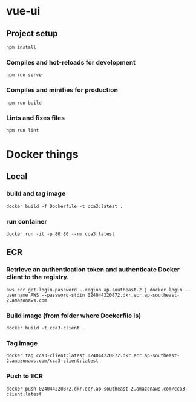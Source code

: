 # vue-ui

## Project setup
```
npm install
```

### Compiles and hot-reloads for development
```
npm run serve
```

### Compiles and minifies for production
```
npm run build
```

### Lints and fixes files
```
npm run lint
```

# Docker things

## Local

### build and tag image

`docker build -f Dockerfile -t cca3:latest .`

### run container

`docker run -it -p 80:80 --rm cca3:latest`

## ECR

### Retrieve an authentication token and authenticate Docker client to the registry.

`aws ecr get-login-password --region ap-southeast-2 | docker login --username AWS --password-stdin 024044220872.dkr.ecr.ap-southeast-2.amazonaws.com`

### Build image (from folder where Dockerfile is)

`docker build -t cca3-client .`

### Tag image

`docker tag cca3-client:latest 024044220872.dkr.ecr.ap-southeast-2.amazonaws.com/cca3-client:latest`

### Push to ECR

`docker push 024044220872.dkr.ecr.ap-southeast-2.amazonaws.com/cca3-client:latest`
